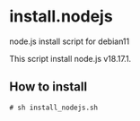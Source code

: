 install.nodejs
==============

node.js install script for debian11

This script install node.js v18.17.1.

How to install
--------------

	# sh install_nodejs.sh
